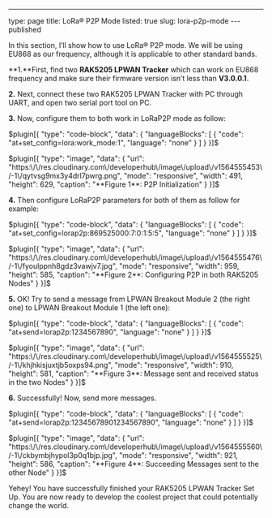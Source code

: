 ---
type: page
title: LoRa® P2P Mode
listed: true
slug: lora-p2p-mode
---published

In this section, I’ll show how to use LoRa® P2P mode. We will be using EU868 as our frequency, although it is applicable to other standard bands.

**1.**First, find two **RAK5205 LPWAN Tracker** which can work on EU868 frequency and make sure their firmware version isn’t less than **V3.0.0.1**.

**2.** Next, connect these two RAK5205 LPWAN Tracker with PC through UART, and open two serial port tool on PC.

**3.** Now, configure them to both work in LoRaP2P mode as follow:

$plugin[{
    "type": "code-block",
    "data": {
        "languageBlocks": [
            {
                "code": "at+set_config=lora:work_mode:1",
                "language": "none"
            }
        ]
    }
}]$

$plugin[{
    "type": "image",
    "data": {
        "url": "https:\/\/res.cloudinary.com\/developerhub\/image\/upload\/v1564555453\/-1\/qytvsg9mx3y4drl7pwrg.png",
        "mode": "responsive",
        "width": 491,
        "height": 629,
        "caption": "**Figure 1**: P2P Initialization"
    }
}]$

**4.** Then configure LoRaP2P parameters for both of them as follow for example:

$plugin[{
    "type": "code-block",
    "data": {
        "languageBlocks": [
            {
                "code": "at+set_config=lorap2p:869525000:7:0:1:5:5",
                "language": "none"
            }
        ]
    }
}]$

$plugin[{
    "type": "image",
    "data": {
        "url": "https:\/\/res.cloudinary.com\/developerhub\/image\/upload\/v1564555476\/-1\/fyoulppnh8gdz3vawjv7.jpg",
        "mode": "responsive",
        "width": 959,
        "height": 585,
        "caption": "**Figure 2**: Configuring P2P in both RAK5205 Nodes"
    }
}]$

**5.** OK! Try to send a message from LPWAN Breakout Module 2 (the right one) to LPWAN Breakout Module 1 (the left one):

$plugin[{
    "type": "code-block",
    "data": {
        "languageBlocks": [
            {
                "code": "at+send=lorap2p:1234567890",
                "language": "none"
            }
        ]
    }
}]$

$plugin[{
    "type": "image",
    "data": {
        "url": "https:\/\/res.cloudinary.com\/developerhub\/image\/upload\/v1564555525\/-1\/khjhkisjuxtjb5oxps94.png",
        "mode": "responsive",
        "width": 910,
        "height": 581,
        "caption": "**Figure 3**: Message sent and received status in the two Nodes"
    }
}]$

**6.** Successfully! Now, send more messages.

$plugin[{
    "type": "code-block",
    "data": {
        "languageBlocks": [
            {
                "code": "at+send=lorap2p:12345678901234567890",
                "language": "none"
            }
        ]
    }
}]$

$plugin[{
    "type": "image",
    "data": {
        "url": "https:\/\/res.cloudinary.com\/developerhub\/image\/upload\/v1564555560\/-1\/ckbymbjhypol3p0q1bjp.jpg",
        "mode": "responsive",
        "width": 921,
        "height": 586,
        "caption": "**Figure 4**: Succeeding Messages sent to the other Node"
    }
}]$

Yehey! You have successfully  finished your RAK5205 LPWAN Tracker Set Up. You are now ready to develop the coolest project that could potentially change the world.

